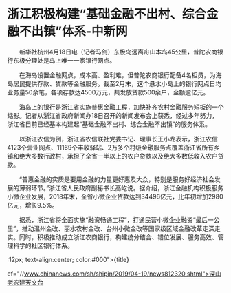 # 浙江积极构建“基础金融不出村、综合金融不出镇”体系-中新网

　　新华社杭州4月18日电（记者马剑）东极岛远离舟山本岛45公里，普陀农商银行东极分理处是岛上唯一一家银行网点。

　　在海岛设置金融网点，成本高、盈利难，但普陀农商银行配备4名柜员，为海岛居民提供存款、贷款等金融服务。截至2月末，这个悬水小岛上的银行网点日均业务量50余笔，各项存款达4500万元，共发放贷款500余户，金额逾亿元。

　　海岛上的银行是浙江省实施普惠金融工程，加快补齐农村金融服务短板的一个缩影。记者从浙江省政府新闻办18日召开的新闻发布会上获悉，经过多年努力，浙江省目前已经基本构建起“基础金融不出村、综合金融不出镇”的服务体系。

　　以浙江农信为例，浙江省农信联社党委书记、理事长王小龙表示，浙江农信4123个营业网点、11169个丰收驿站、2万多个村级金融服务点覆盖浙江省所有乡镇和绝大多数行政村，承担了全省一半以上的农户贷款以及绝大多数低收入农户贷款。

　　“普惠金融的实质是要用金融的力量更好惠及大众，特别是服务好经济社会发展的薄弱环节。”浙江省人民政府副秘书长高屹说。据介绍，浙江金融机构积极服务小微企业发展，2018年末，全省小微企业贷款达到34496亿元，比年初增加2980亿元，增长9.5%。

　　据悉，浙江省将全面实施“融资畅通工程”，打通民营小微企业融资“最后一公里”，推动温州金改、丽水农村金改、台州小微金改等国家级区域金融改革走深走实。同时，积极推动成立浙江农商银行，构建统分结合、错位发展、服务高效、管理科学的社区银行体系。

:12px; text-align:center; color:#000">{title}

ef="//www.chinanews.com/sh/shipin/2019/04-19/news812320.shtml">深山老农建天文台
